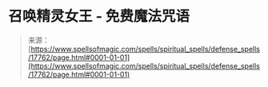 <!--yml

category: 未分类

date: 2024-06-12 18:59:03

-->

# 召唤精灵女王 - 免费魔法咒语

> 来源：[https://www.spellsofmagic.com/spells/spiritual_spells/defense_spells/17762/page.html#0001-01-01](https://www.spellsofmagic.com/spells/spiritual_spells/defense_spells/17762/page.html#0001-01-01)
